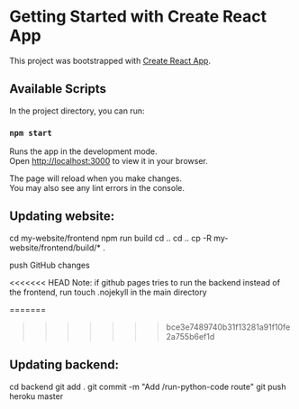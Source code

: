 # Getting Started with Create React App

This project was bootstrapped with [Create React App](https://github.com/facebook/create-react-app).

## Available Scripts

In the project directory, you can run:

### `npm start`

Runs the app in the development mode.\
Open [http://localhost:3000](http://localhost:3000) to view it in your browser.

The page will reload when you make changes.\
You may also see any lint errors in the console.

## Updating website:

cd my-website/frontend
npm run build
cd ..
cd ..
cp -R my-website/frontend/build/* .

push GitHub changes

<<<<<<< HEAD
Note: if github pages tries to run the backend instead of the frontend, run
touch .nojekyll
in the main directory

=======
>>>>>>> bce3e7489740b31f13281a91f10fe2a755b6ef1d
## Updating backend:
cd backend
git add .
git commit -m "Add /run-python-code route"
git push heroku master
